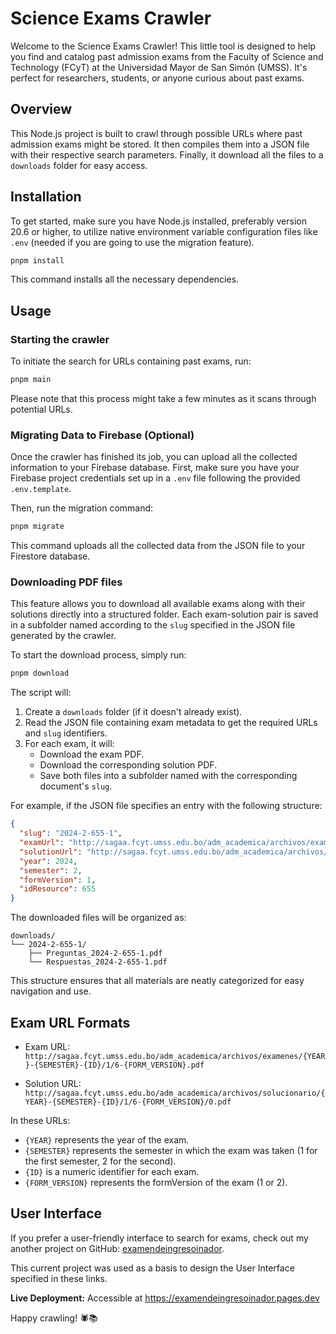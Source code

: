 # Science Exams Crawler

Welcome to the Science Exams Crawler! This little tool is designed to help you find and catalog past admission exams from the Faculty of Science and Technology (FCyT) at the Universidad Mayor de San Simón (UMSS). It's perfect for researchers, students, or anyone curious about past exams.

## Overview

This Node.js project is built to crawl through possible URLs where past admission exams might be stored. It then compiles them into a JSON file with their respective search parameters. Finally, it download all the files to a `downloads` folder for easy access.

## Installation

To get started, make sure you have Node.js installed, preferably version 20.6 or higher, to utilize native environment variable configuration files like `.env` (needed if you are going to use the migration feature).

```bash
pnpm install
```

This command installs all the necessary dependencies.

## Usage

### Starting the crawler

To initiate the search for URLs containing past exams, run:

```bash
pnpm main
```

Please note that this process might take a few minutes as it scans through potential URLs.

### Migrating Data to Firebase (Optional)

Once the crawler has finished its job, you can upload all the collected information to your Firebase database. First, make sure you have your Firebase project credentials set up in a `.env` file following the provided `.env.template`.

Then, run the migration command:

```bash
pnpm migrate
```

This command uploads all the collected data from the JSON file to your Firestore database.

### Downloading PDF files

This feature allows you to download all available exams along with their solutions directly into a structured folder. Each exam-solution pair is saved in a subfolder named according to the `slug` specified in the JSON file generated by the crawler.

To start the download process, simply run:

```bash
pnpm download
```

The script will:

1. Create a `downloads` folder (if it doesn't already exist).
2. Read the JSON file containing exam metadata to get the required URLs and `slug` identifiers.
3. For each exam, it will:
   - Download the exam PDF.
   - Download the corresponding solution PDF.
   - Save both files into a subfolder named with the corresponding document's `slug`.

For example, if the JSON file specifies an entry with the following structure:

```json
{
  "slug": "2024-2-655-1",
  "examUrl": "http://sagaa.fcyt.umss.edu.bo/adm_academica/archivos/examenes/2024-2-655/1/6-1.pdf",
  "solutionUrl": "http://sagaa.fcyt.umss.edu.bo/adm_academica/archivos/solucionario/2024-2-655/1/6-1/0.pdf",
  "year": 2024,
  "semester": 2,
  "formVersion": 1,
  "idResource": 655
}
```

The downloaded files will be organized as:

```
downloads/
└── 2024-2-655-1/
    ├── Preguntas_2024-2-655-1.pdf
    └── Respuestas_2024-2-655-1.pdf
```

This structure ensures that all materials are neatly categorized for easy navigation and use.

## Exam URL Formats

- Exam URL: `http://sagaa.fcyt.umss.edu.bo/adm_academica/archivos/examenes/{YEAR}-{SEMESTER}-{ID}/1/6-{FORM_VERSION}.pdf`

- Solution URL: `http://sagaa.fcyt.umss.edu.bo/adm_academica/archivos/solucionario/{YEAR}-{SEMESTER}-{ID}/1/6-{FORM_VERSION}/0.pdf`

In these URLs:

- `{YEAR}` represents the year of the exam.
- `{SEMESTER}` represents the semester in which the exam was taken (1 for the first semester, 2 for the second).
- `{ID}` is a numeric identifier for each exam.
- `{FORM_VERSION}` represents the formVersion of the exam (1 or 2).

## User Interface

If you prefer a user-friendly interface to search for exams, check out my another project on GitHub: [examendeingresoinador](https://github.com/ProfessorByte/examendeingresoinador).

This current project was used as a basis to design the User Interface specified in these links.

**Live Deployment:** Accessible at <https://examendeingresoinador.pages.dev>

Happy crawling! 🕷️📚
